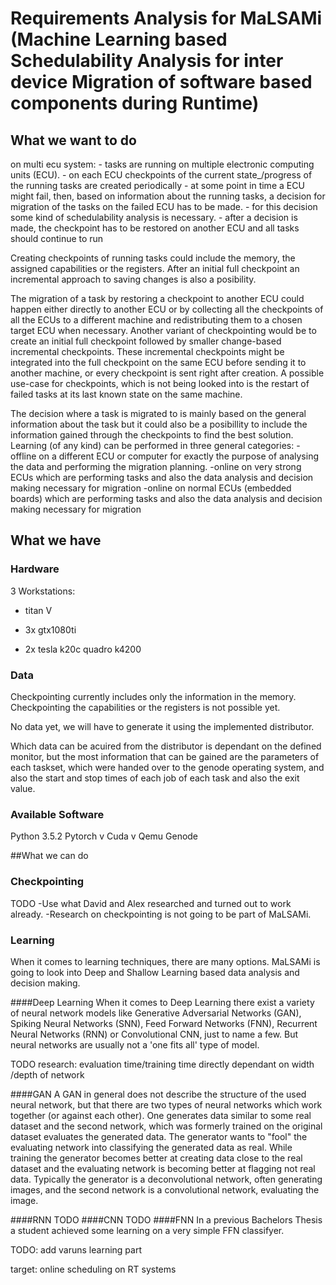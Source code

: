 # Requirements Analysis for MaLSAMi (Machine Learning based Schedulability Analysis for inter device Migration of software based components during Runtime)

## What we want to do
on multi ecu system: 
	- tasks are running on multiple electronic computing units (ECU).
	- on each ECU checkpoints of the current state_/progress of the running tasks are created periodically
	- at some point in time a ECU might fail, then, based on information about the running tasks, a decision for migration of the tasks on the failed ECU has to be made.
	- for this decision some kind of schedulability analysis is necessary.
	- after a decision is made, the checkpoint has to be restored on another ECU and all tasks should continue to run


Creating checkpoints of running tasks could include the memory, the assigned capabilities or the registers.
After an initial full checkpoint an incremental approach to saving changes is also a posibility.

The migration of a task by restoring a checkpoint to another ECU could happen either directly to another ECU or by collecting all the checkpoints of all the ECUs to a different machine and redistributing them to a chosen target ECU when necessary.
Another variant of checkpointing would be to create an initial full checkpoint followed by smaller change-based incremental checkpoints. These incremental checkpoints might be integrated into the full checkpoint on the same ECU before sending it to another machine, or every checkpoint is sent right after creation.
A possible use-case for checkpoints, which is not being looked into is the restart of failed tasks at its last known state on the same machine.

The decision where a task is migrated to is mainly based on the general information about the task but it could also be a posibillity to include the information gained through the checkpoints to find the best solution.
Learning (of any kind) can be performed in three general categories: 
-offline on a different ECU or computer for exactly the purpose of analysing the data and performing the migration planning.
-online on very strong ECUs which are performing tasks and also the data analysis and decision making necessary for migration
-online on normal ECUs (embedded boards) which are performing tasks and also the data analysis and decision making necessary for migration


## What we have

### Hardware

3 Workstations:
-	titan V

-	3x gtx1080ti

-	2x tesla k20c
	quadro k4200

### Data

Checkpointing currently includes only the information in the memory. Checkpointing the capabilities or the registers is not possible yet.

No data yet, we will have to generate it using the implemented distributor.

Which data can be acuired from the distributor is dependant on the defined monitor, but the most information that can be gained are the parameters of each taskset, which were handed over to the genode operating system, and also the start and stop times of each job of each task and also the exit value.

### Available Software

Python 3.5.2
Pytorch v
Cuda v
Qemu 
Genode


##What we can do

### Checkpointing
TODO
-Use what David and Alex researched and turned out to work already.
-Research on checkpointing is not going to be part of MaLSAMi.


### Learning
When it comes to learning techniques, there are many options. MaLSAMi is going to look into Deep and Shallow Learning based data analysis and decision making.

####Deep Learning
When it comes to Deep Learning there exist a variety of neural network models like Generative Adversarial Networks (GAN), Spiking Neural Networks (SNN), Feed Forward Networks (FNN), Recurrent Neural Networks (RNN) or Convolutional  CNN, just to name a few. But neural networks are usually not a 'one fits all' type of model.

TODO research: evaluation time/training time directly dependant on  width /depth of network

####GAN
A GAN in general does not describe the structure of the used neural network, but that there are two types of neural networks which work together (or against each other). One generates data similar to some real dataset and the second network, which was formerly trained on the original dataset evaluates the generated data. The generator wants to "fool" the evaluating network into classifying the generated data as real. While training the generator becomes better at creating data close to the real dataset and the evaluating network is becoming better at flagging not real data.
Typically the generator is a deconvolutional network, often generating images, and the second network is a convolutional network, evaluating the image.

####RNN
TODO
####CNN
TODO
####FNN
In a previous Bachelors Thesis a student achieved some learning on a very simple FFN classifyer. 





TODO: add varuns learning part


target: online scheduling on RT systems
